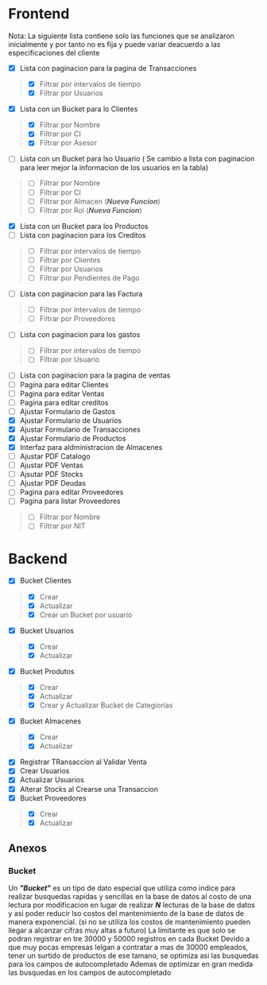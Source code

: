 # Frontend
Nota: La siguiente lista contiene solo las funciones que se analizaron inicialmente  y por tanto no es fija y puede variar deacuerdo a las especificaciones del cliente


* [X] Lista con paginacion para la pagina de Transacciones 

> - [X] Filtrar por intervalos de tiempo
> - [X] Filtrar por Usuarios

* [X] Lista con un Bucket para lo Clientes

> - [X] Filtrar por Nombre
> - [X] Filtrar por CI
> - [X] Filtrar por Asesor

* [ ] Lista con un Bucket para lso Usuario ( Se cambio a lista con paginacion para leer mejor la informacion de los usuarios en la tabla)

> - [ ] Filtrar por Nombre
> - [ ] Filtrar por CI
> - [ ] Filtrar por Almacen (**_Nueva Funcion_**)
> - [ ] Filtrar por Rol (**_Nueva Funcion_**)

* [X] Lista con un Bucket para los Productos
* [ ] Lista con  paginacion para los Creditos

> - [ ] Filtrar por intervalos de tiempo
> - [ ] Filtrar por Clientes
> - [ ] Filtrar por Usuarios
> - [ ] Filtrar por Pendientes de Pago

* [ ] Lista con paginacion para las Factura

> - [ ] Filtrar por intervalos de tiempo
> - [ ] Filtrar por Proveedores

* [ ] Lista con paginacion para los gastos

> - [ ] Filtrar por intervalos de tiempo
> - [ ] Filtrar por Usuario

* [ ] Lista con paginacion para la pagina de ventas
* [ ] Pagina para editar Clientes
* [ ] Pagina para editar Ventas
* [ ] Pagina para editar creditos
* [ ] Ajustar Formulario de Gastos
* [X] Ajustar Formulario de Usuarios
* [X] Ajustar Formulario de Transacciones
* [X] Ajustar Formulario de Productos
* [X] Interfaz para aldministracion de Almacenes
* [ ] Ajustar PDF Catalogo
* [ ] Ajustar PDF Ventas
* [ ] Ajsutar PDF Stocks
* [ ] Ajustar PDF Deudas
* [ ] Pagina para editar Proveedores
* [ ] Pagina para listar Proveedores

> - [ ] Filtrar por Nombre
> - [ ] Filtrar por NIT
 
# Backend


* [X] Bucket Clientes

> - [X] Crear
> - [X] Actualizar
> - [X] Crear un Bucket por usuario

* [X] Bucket Usuarios

> - [X] Crear
> - [X] Actualizar 

* [X] Bucket Produtos

> - [X] Crear
> - [X] Actualizar
> - [X] Crear y Actualizar Bucket de Categiorias

* [X] Bucket Almacenes

> - [X] Crear
> - [X] Actualizar

* [X] Registrar TRansaccion al Validar Venta
* [X] Crear Usuarios
* [X] Actualizar Usuarios
* [X] Alterar Stocks al Crearse una Transaccion
* [X] Bucket Proveedores

> - [X] Crear
> - [X] Actualizar
 
## Anexos

### Bucket

Un **_"Bucket"_** es un tipo de dato especial que utiliza como indice para realizar busquedas rapidas y sencillas en la base de datos al costo de una lectura por modificacion en lugar de realizar **_N_** lecturas de la  base de datos y asi poder reducir lso costos del mantenimiento de la base de datos de manera exponencial. (si no se utiliza los costos de mantenimiento pueden llegar a alcanzar cifras muy altas a futuro)
La limitante es que solo se podran registrar en tre 30000 y 50000 registros en cada Bucket 
Devido a que muy pocas empresas lelgan a contratar a mas de 30000 empleados, tener un surtido de productos de ese tamano, se optimiza asi las busquedas para los campos de autocompletado
Ademas de optimizar en gran medida las busquedas en los campos de autocompletado
